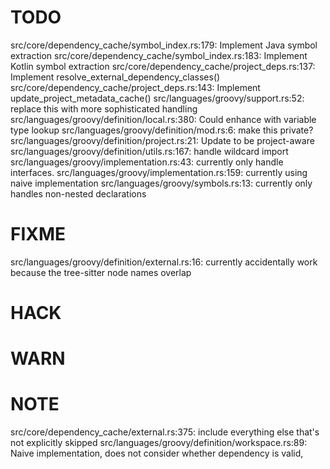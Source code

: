 # TODO
src/core/dependency_cache/symbol_index.rs:179: Implement Java symbol extraction
src/core/dependency_cache/symbol_index.rs:183: Implement Kotlin symbol extraction
src/core/dependency_cache/project_deps.rs:137: Implement resolve_external_dependency_classes()
src/core/dependency_cache/project_deps.rs:143: Implement update_project_metadata_cache()
src/languages/groovy/support.rs:52: replace this with more sophisticated handling
src/languages/groovy/definition/local.rs:380: Could enhance with variable type lookup
src/languages/groovy/definition/mod.rs:6: make this private?
src/languages/groovy/definition/project.rs:21: Update to be project-aware
src/languages/groovy/definition/utils.rs:167: handle wildcard import
src/languages/groovy/implementation.rs:43: currently only handle interfaces.
src/languages/groovy/implementation.rs:159: currently using naive implementation
src/languages/groovy/symbols.rs:13: currently only handles non-nested declarations

# FIXME
src/languages/groovy/definition/external.rs:16: currently accidentally work because the tree-sitter node names overlap

# HACK

# WARN

# NOTE
src/core/dependency_cache/external.rs:375: include everything else that's not explicitly skipped
src/languages/groovy/definition/workspace.rs:89: Naive implementation, does not consider whether dependency is valid,
